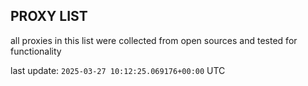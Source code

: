 ## PROXY LIST

all proxies in this list were collected from open sources and tested for functionality

last update: `2025-03-27 10:12:25.069176+00:00` UTC